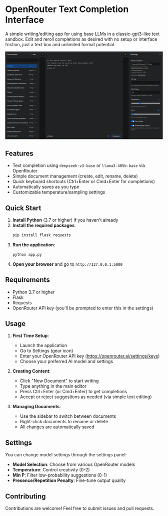 # OpenRouter Text Completion Interface

A simple writing/editing app for using base LLMs in a classic-gpt3-like text sandbox. Edit and reroll completions as desired with no setup or interface friction, just a text box and unlimited format potential.

![screenshot of text completion interface showing files list on left, a greentext being edited in middle, and an inference settings menu on the right](interface.png)

## Features

- Text completion using `deepseek-v3-base` or `llama3-405b-base` via OpenRouter
- Simple document management (create, edit, rename, delete)
- Quick keyboard shortcuts (Ctrl+Enter or Cmd+Enter for completions)
- Automatically saves as you type
- Customizable temperature/sampling settings

## Quick Start

1. **Install Python** (3.7 or higher) if you haven't already
2. **Install the required packages**:
   ```bash
   pip install flask requests
   ```
3. **Run the application**:
   ```bash
   python app.py
   ```
4. **Open your browser** and go to `http://127.0.0.1:5000`

## Requirements

- Python 3.7 or higher
- Flask
- Requests
- OpenRouter API key (you'll be prompted to enter this in the settings)

## Usage

1. **First Time Setup**:
   - Launch the application
   - Go to Settings (gear icon)
   - Enter your OpenRouter API key (https://openrouter.ai/settings/keys)
   - Choose your preferred AI model and settings

2. **Creating Content**:
   - Click "New Document" to start writing
   - Type anything in the main editor
   - Press Ctrl+Enter (or Cmd+Enter) to get completions
   - Accept or reject suggestions as needed (via simple text editing)

3. **Managing Documents**:
   - Use the sidebar to switch between documents
   - Right-click documents to rename or delete
   - All changes are automatically saved

## Settings

You can change model settings through the settings panel:

- **Model Selection**: Choose from various OpenRouter models
- **Temperature**: Control creativity (0-2)
- **Min P**: Filter low-probability suggestions (0-1)
- **Presence/Repetition Penalty**: Fine-tune output quality


## Contributing

Contributions are welcome! Feel free to submit issues and pull requests.
